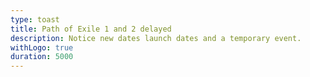 ```yaml
---
type: toast
title: Path of Exile 1 and 2 delayed
description: Notice new dates launch dates and a temporary event.
withLogo: true
duration: 5000
---
```

